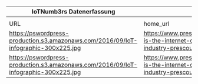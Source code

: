 |IoTNumb3rs Datenerfassung|||||||||||
| ---- | ---- | ---- | ---- | ---- | ---- | ---- | ---- | ---- | ---- | ---- |
||||||||||||
|URL|home_url|filename|device_class|device_count|market_class|market_volume|prognosis_year|publication_year|authorship_class|Dropbox folder|
|https://pswordpress-production.s3.amazonaws.com/2016/09/IoT-infographic-300x225.jpg|https://www.prescouter.com/2016/09/how-is-the-internet-of-things-impacting-your-industry-prescouter-event/iot-infographic/|file3_IoT-infographic-300x225.jpg|||size industry|1.7E+12|2020|N/A|company|marielledemuth/20181217-1802|
|https://pswordpress-production.s3.amazonaws.com/2016/09/IoT-infographic-300x225.jpg|https://www.prescouter.com/2016/09/how-is-the-internet-of-things-impacting-your-industry-prescouter-event/iot-infographic/|file3_IoT-infographic-300x225.jpg|generic IoT|31000000000|||2020|N/A|company|marielledemuth/20181217-1802|
